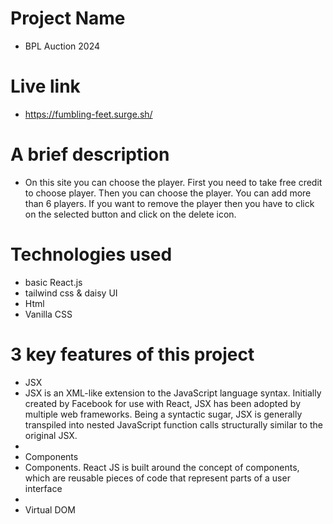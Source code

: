 # Project Name
- BPL Auction 2024

# Live link
- https://fumbling-feet.surge.sh/

# A brief description
- On this site you can choose the player. First you need to take free credit to choose player. Then you can choose the player. You can add more than 6 players. If you want to remove the player then you have to click on the selected button and click on the delete icon.

# Technologies used
- basic React.js
- tailwind css & daisy UI
- Html
- Vanilla CSS

# 3 key features of this project
- JSX
- JSX is an XML-like extension to the JavaScript language syntax. Initially created by Facebook for use with React, JSX has been adopted by multiple web frameworks. Being a syntactic sugar, JSX is generally transpiled into nested JavaScript function calls structurally similar to the original JSX.
-
- Components
- Components. React JS is built around the concept of components, which are reusable pieces of code that represent parts of a user interface
-
- Virtual DOM

